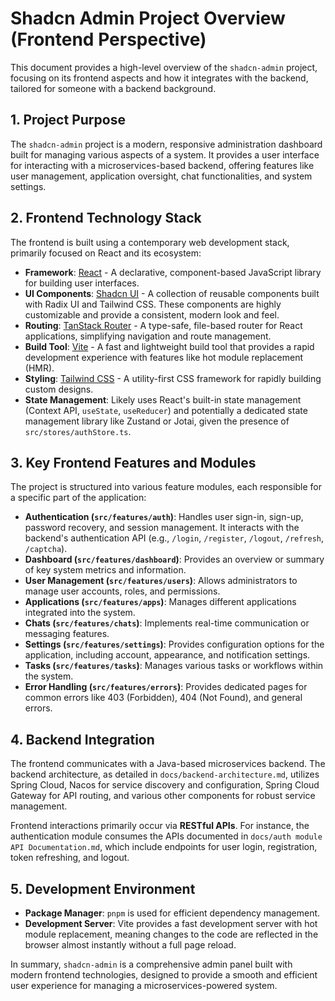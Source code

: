 # Shadcn Admin Project Overview (Frontend Perspective)

This document provides a high-level overview of the `shadcn-admin` project, focusing on its frontend aspects and how it integrates with the backend, tailored for someone with a backend background.

## 1. Project Purpose

The `shadcn-admin` project is a modern, responsive administration dashboard built for managing various aspects of a system. It provides a user interface for interacting with a microservices-based backend, offering features like user management, application oversight, chat functionalities, and system settings.

## 2. Frontend Technology Stack

The frontend is built using a contemporary web development stack, primarily focused on React and its ecosystem:

*   **Framework**: [React](https://react.dev/) - A declarative, component-based JavaScript library for building user interfaces.
*   **UI Components**: [Shadcn UI](https://ui.shadcn.com/) - A collection of reusable components built with Radix UI and Tailwind CSS. These components are highly customizable and provide a consistent, modern look and feel.
*   **Routing**: [TanStack Router](https://tanstack.com/router/latest) - A type-safe, file-based router for React applications, simplifying navigation and route management.
*   **Build Tool**: [Vite](https://vitejs.dev/) - A fast and lightweight build tool that provides a rapid development experience with features like hot module replacement (HMR).
*   **Styling**: [Tailwind CSS](https://tailwindcss.com/) - A utility-first CSS framework for rapidly building custom designs.
*   **State Management**: Likely uses React's built-in state management (Context API, `useState`, `useReducer`) and potentially a dedicated state management library like Zustand or Jotai, given the presence of `src/stores/authStore.ts`.

## 3. Key Frontend Features and Modules

The project is structured into various feature modules, each responsible for a specific part of the application:

*   **Authentication (`src/features/auth`)**: Handles user sign-in, sign-up, password recovery, and session management. It interacts with the backend's authentication API (e.g., `/login`, `/register`, `/logout`, `/refresh`, `/captcha`).
*   **Dashboard (`src/features/dashboard`)**: Provides an overview or summary of key system metrics and information.
*   **User Management (`src/features/users`)**: Allows administrators to manage user accounts, roles, and permissions.
*   **Applications (`src/features/apps`)**: Manages different applications integrated into the system.
*   **Chats (`src/features/chats`)**: Implements real-time communication or messaging features.
*   **Settings (`src/features/settings`)**: Provides configuration options for the application, including account, appearance, and notification settings.
*   **Tasks (`src/features/tasks`)**: Manages various tasks or workflows within the system.
*   **Error Handling (`src/features/errors`)**: Provides dedicated pages for common errors like 403 (Forbidden), 404 (Not Found), and general errors.

## 4. Backend Integration

The frontend communicates with a Java-based microservices backend. The backend architecture, as detailed in `docs/backend-architecture.md`, utilizes Spring Cloud, Nacos for service discovery and configuration, Spring Cloud Gateway for API routing, and various other components for robust service management.

Frontend interactions primarily occur via **RESTful APIs**. For instance, the authentication module consumes the APIs documented in `docs/auth module API Documentation.md`, which include endpoints for user login, registration, token refreshing, and logout.

## 5. Development Environment

*   **Package Manager**: `pnpm` is used for efficient dependency management.
*   **Development Server**: Vite provides a fast development server with hot module replacement, meaning changes to the code are reflected in the browser almost instantly without a full page reload.

In summary, `shadcn-admin` is a comprehensive admin panel built with modern frontend technologies, designed to provide a smooth and efficient user experience for managing a microservices-powered system.